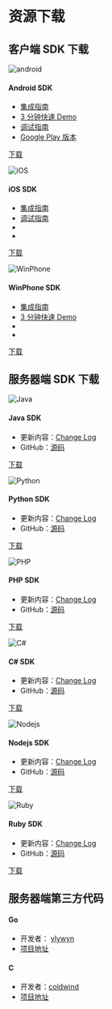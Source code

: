# 资源下载

## 客户端 SDK 下载

<div class="row client downloads">
    <div class="col-md-4">
        <div class="thumbnail">
            <img src="../image/resource_android.png" alt="android">
            <div class="caption">
                <h4>Android SDK</h4>
                <ul>
                    <li><a href="../client/Android/android_guide">集成指南</a></li>
                    <li><a href="../client/Android/android_3m">3 分钟快速 Demo</a></li>
                    <li><a href="../client/Android/android_debug_guide">调试指南</a></li>
                    <li><a href="https://sdkfiledl.jiguang.cn/src/jpush-android-3.0.9-google_play.zip">Google Play 版本</a></li>
                </ul>
                <p><a href="https://www.jiguang.cn/downloads/sdk/android/" class="btn btn-default" role="button">下载</a></p>
            </div>
        </div>
    </div>
    <div class="col-md-4">
        <div class="thumbnail">
            <img src="../image/resource_ios.png" alt="iOS">
            <div class="caption">
                <h4>iOS SDK</h4>
                <ul>
                    <li><a href="../client/iOS/ios_guide_new">集成指南</a></li>
                    <li><a href="../client/iOS/ios_debug_guide/">调试指南</a></li>
                    <li class="li-clear"></li>
                    <li class="li-clear"></li>
                </ul>
                <p><a href="https://www.jiguang.cn/downloads/sdk/ios" class="btn btn-default" role="button">下载</a></p>
            </div>
        </div>
    </div>
    <div class="col-md-4">
        <div class="thumbnail">
            <img src="../image/resource_wp.png" alt="WinPhone">
            <div class="caption">
                <h4>WinPhone SDK</h4>
                <ul>
                    <li><a href="../client/WindowsPhone/winphone_guide">集成指南</a></li>
                    <li><a href="../client/WindowsPhone/winphone_3m">3 分钟快速 Demo</a></li>
                    <li class="li-clear"></li>
                    <li class="li-clear"></li>
                </ul>
                <p><a href="https://www.jiguang.cn/downloads/sdk/winphone/" class="btn btn-default" role="button">下载</a></p>
            </div>
        </div>
    </div>
</div>


##  服务器端 SDK 下载

<div class="row server downloads">
    <div class="col-md-6">
        <div class="thumbnail">
            <img src="../image/resource_sdk_java.png" alt="Java">
            <div class="caption">
                <h4>Java SDK</h4>
                <ul>
                    <li>更新内容：<a href="https://github.com/jpush/jpush-api-java-client/releases" target="_blank">Change Log</a></li>
                    <li>GitHub：<a href="https://github.com/jpush/jpush-api-java-client" target="_blank">源码</a></li>
                </ul>
                <p><a href="https://sdkfiledl.jiguang.cn/src/jpush-api-java-client-3.3.1.zip" class="btn btn-default" role="button">下载</a></p>
            </div>
        </div>
    </div>
    <div class="col-md-6">
        <div class="thumbnail">
            <img src="../image/resource_sdk_python.png" alt="Python">
            <div class="caption">
                <h4>Python SDK</h4>
                <ul>
                    <li>更新内容：<a href="https://github.com/jpush/jpush-api-python-client/releases" target="_blank">Change Log</a></li>
                    <li>GitHub：<a href="https://github.com/jpush/jpush-api-python-client" target="_blank">源码</a></li>
                </ul>
                <p><a href="https://github.com/jpush/jpush-api-python-client/archive/master.zip" class="btn btn-default" role="button">下载</a></p>
            </div>
        </div>
    </div>
</div>
<div class="row server downloads">
    <div class="col-md-6">
        <div class="thumbnail">
            <img src="../image/resource_sdk_php.png" alt="PHP">
            <div class="caption">
                <h4>PHP SDK</h4>
                <ul>
                    <li>更新内容：<a href="https://github.com/jpush/jpush-api-php-client/releases" target="_blank">Change Log</a></li>
                    <li>GitHub：<a href="https://github.com/jpush/jpush-api-php-client" target="_blank">源码</a></li>
                </ul>
                <p><a href="https://github.com/jpush/jpush-api-php-client/archive/master.zip" class="btn btn-default" role="button">下载</a></p>
            </div>
        </div>
    </div>
    <div class="col-md-6">
        <div class="thumbnail">
            <img src="../image/resource_sdk_csharp.png" alt="C#">
            <div class="caption">
                <h4>C# SDK</h4>
                <ul>
                    <li>更新内容：<a href="https://github.com/jpush/jpush-api-csharp-client/releases" target="_blank">Change Log</a></li>
                    <li>GitHub：<a href="https://github.com/jpush/jpush-api-csharp-client" target="_blank">源码</a></li>
                </ul>
                <p><a href="https://github.com/jpush/jpush-api-csharp-client/archive/master.zip" class="btn btn-default" role="button">下载</a></p>
            </div>
        </div>
    </div>
</div>
<div class="row server downloads">
    <div class="col-md-6">
        <div class="thumbnail">
            <img src="../image/resource_sdk_nodejs.png" alt="Nodejs">
            <div class="caption">
                <h4>Nodejs SDK</h4>
                <ul>
                    <li>更新内容：<a href="https://github.com/jpush/jpush-api-nodejs-client/releases" target="_blank">Change Log</a></li>
                    <li>GitHub：<a href="https://github.com/jpush/jpush-api-nodejs-client" target="_blank">源码</a></li>
                </ul>
                <p><a href="https://github.com/jpush/jpush-api-nodejs-client/archive/master.zip" class="btn btn-default" role="button">下载</a></p>
            </div>
        </div>
    </div>
    <div class="col-md-6">
        <div class="thumbnail">
            <img src="../image/resource_sdk_ruby.png" alt="Ruby">
            <div class="caption">
                <h4>Ruby SDK</h4>
                <ul>
                    <li>更新内容：<a href="https://github.com/jpush/jpush-api-ruby-client/releases" target="_blank">Change Log</a></li>
                    <li>GitHub：<a href="https://github.com/jpush/jpush-api-ruby-client" target="_blank">源码</a></li>
                </ul>
                <p><a href="https://github.com/jpush/jpush-api-ruby-client/archive/master.zip" class="btn btn-default" role="button">下载</a></p>
            </div>
        </div>
    </div>
</div>

## 服务器端第三方代码

<div class="row 3rd downloads">
    <div class="col-md-6">
        <h4>Go</h4>
        <ul>
            <li>开发者： <a href="https://github.com/ylywyn">ylywyn</a></li>
            <li><a href="https://github.com/ylywyn/jpush-api-go-client" target="_blank">项目地址</a></li>
        </ul>
    </div>
    <div class="col-md-6">
        <h4>C</h4>
        <ul>
            <li>开发者：<a href="https://github.com/coldwind">coldwind</a></li>
            <li><a href="https://github.com/coldwind/jpush" target="_blank">项目地址</a></li>
        </ul>
    </div>
</div>
